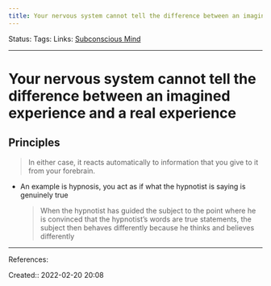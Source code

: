 ```yaml
---
title: Your nervous system cannot tell the difference between an imagined experience and a real experience
---
```

Status: 
Tags: 
Links: [Subconscious Mind](out/subconscious-mind.md)
___

# Your nervous system cannot tell the difference between an imagined experience and a real experience
## Principles
> In either case, it reacts automatically to information that you give to it from your forebrain. 
- An example is hypnosis, you act as if what the hypnotist is saying is genuinely true
	> When the hypnotist has guided the subject to the point where he is convinced that the hypnotist’s words are true statements, the subject then behaves differently because he thinks and believes differently
___
References:

Created:: 2022-02-20 20:08
